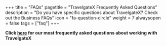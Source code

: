 +++
title = "FAQs"
pagetitle = "TravelgateX Frequently Asked Questions"
description = "Do you have specific questions about TravelgateX? Check out the Business FAQs"
icon = "fa-question-circle"
weight = 7
alwaysopen = false
tags = ["faq"]
+++



**Click [here](https://knowledge.travelgatex.com/working-with-travelgatex) for our most frequently asked questions about working with TravelgateX**
